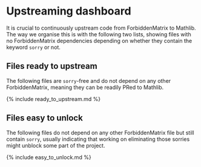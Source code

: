 # Upstreaming dashboard

It is crucial to continuously upstream code from ForbiddenMatrix to Mathlib. The way we organise this is with the following two lists, showing files with no ForbiddenMatrix dependencies depending on whether they contain the keyword `sorry` or not.

## Files ready to upstream

The following files are `sorry`-free and do not depend on any other ForbiddenMatrix, meaning they can be readily PRed to Mathlib.

{% include ready_to_upstream.md %}

## Files easy to unlock

The following files do not depend on any other ForbiddenMatrix file but still contain `sorry`, usually indicating that working on eliminating those sorries might unblock some part of the project.

{% include easy_to_unlock.md %}

